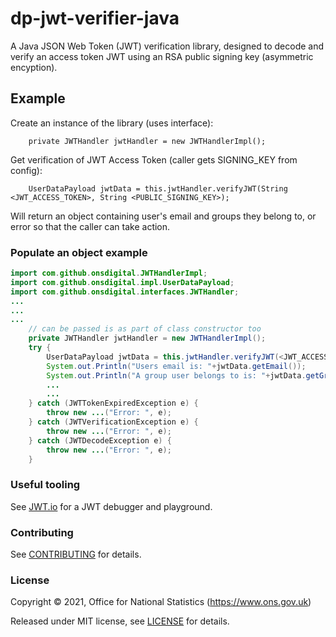 # dp-jwt-verifier-java
A Java JSON Web Token (JWT) verification library, designed to decode and verify an access token JWT using an RSA public signing key (asymmetric encyption).

## Example

Create an instance of the library (uses interface):
```
    private JWTHandler jwtHandler = new JWTHandlerImpl();
```

Get verification of JWT Access Token (caller gets SIGNING_KEY from config):
```
    UserDataPayload jwtData = this.jwtHandler.verifyJWT(String <JWT_ACCESS_TOKEN>, String <PUBLIC_SIGNING_KEY>);
```

Will return an object containing user's email and groups they belong to, or error so that the caller can take action.

### Populate an object example

```java
import com.github.onsdigital.JWTHandlerImpl;
import com.github.onsdigital.impl.UserDataPayload;
import com.github.onsdigital.interfaces.JWTHandler;
...
...
...
    // can be passed is as part of class constructor too
    private JWTHandler jwtHandler = new JWTHandlerImpl();
    try {
        UserDataPayload jwtData = this.jwtHandler.verifyJWT(<JWT_ACCESS_TOKEN>, <PUBLIC_SIGNING_KEY>);
        System.out.Println("Users email is: "+jwtData.getEmail());
        System.out.Println("A group user belongs to is: "+jwtData.getGroups()[0]);
        ...
        ...
    } catch (JWTTokenExpiredException e) {
        throw new ...("Error: ", e);
    } catch (JWTVerificationException e) {
        throw new ...("Error: ", e);
    } catch (JWTDecodeException e) {
        throw new ...("Error: ", e);
    }

```

### Useful tooling

See [JWT.io](https://jwt.io/) for a JWT debugger and playground.

### Contributing

See [CONTRIBUTING](CONTRIBUTING.md) for details.

### License

Copyright © 2021, Office for National Statistics (https://www.ons.gov.uk)

Released under MIT license, see [LICENSE](LICENSE.md) for details.
